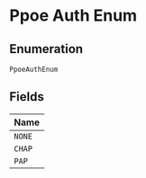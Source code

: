 
# Ppoe Auth Enum

## Enumeration

`PpoeAuthEnum`

## Fields

| Name |
|  --- |
| `NONE` |
| `CHAP` |
| `PAP` |


